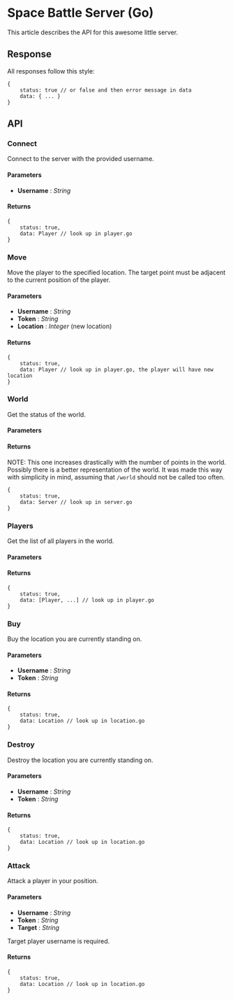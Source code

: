 # Space Battle Server (Go)

This article describes the API for this awesome little server.

## Response
All responses follow this style: 
````
{
    status: true // or false and then error message in data
    data: { ... }
}
````

## API

### Connect
Connect to the server with the provided username.

#### Parameters
* **Username** : _String_

#### Returns
````
{
    status: true,
    data: Player // look up in player.go
}
````

### Move
Move the player to the specified location. The target point must be adjacent
to the current position of the player.

#### Parameters
* **Username** : _String_
* **Token** : _String_
* **Location** : _Integer_ (new location)

#### Returns
````
{
    status: true,
    data: Player // look up in player.go, the player will have new location
}
````

### World
Get the status of the world.

#### Parameters

#### Returns
NOTE: This one increases drastically with the number of points in the world. Possibly there is a better representation of the world. It was made this way with simplicity in mind, assuming that `/world` should not be called too often.
````
{
    status: true,
    data: Server // look up in server.go
}
````

### Players
Get the list of all players in the world.

#### Parameters

#### Returns
````
{
    status: true,
    data: [Player, ...] // look up in player.go
}
````

### Buy
Buy the location you are currently standing on.

#### Parameters
* **Username** : _String_
* **Token** : _String_

#### Returns
````
{
    status: true,
    data: Location // look up in location.go
}
````

### Destroy
Destroy the location you are currently standing on.

#### Parameters
* **Username** : _String_
* **Token** : _String_

#### Returns
````
{
    status: true,
    data: Location // look up in location.go
}
````

### Attack
Attack a player in your position.

#### Parameters
* **Username** : _String_
* **Token** : _String_
* **Target** : _String_

Target player username is required.

#### Returns
````
{
    status: true,
    data: Location // look up in location.go
}
````